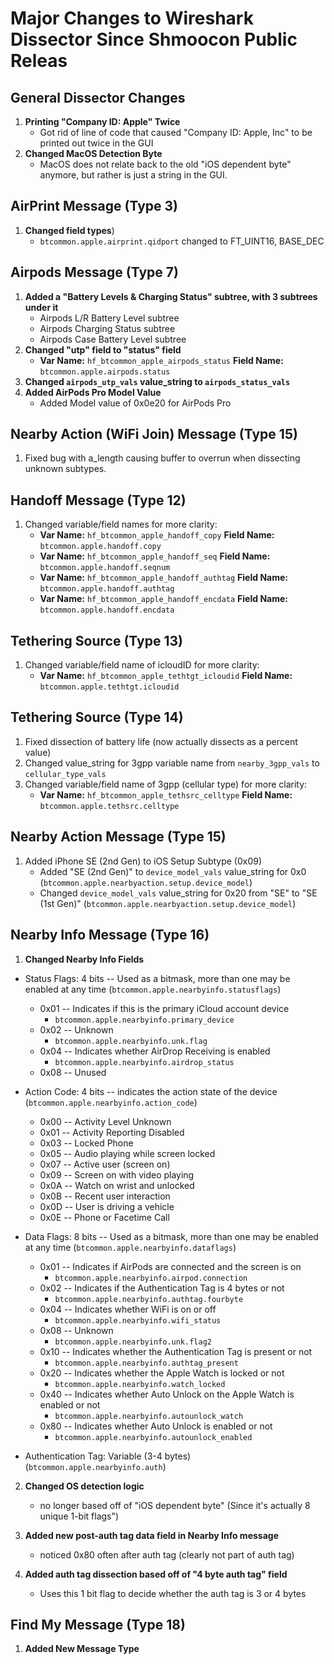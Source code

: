 # Major Changes to Wireshark Dissector Since Shmoocon Public Releas

## General Dissector Changes
1. **Printing "Company ID: Apple" Twice**
    - Got rid of line of code that caused "Company ID: Apple, Inc" to be printed out twice in the GUI
2. **Changed MacOS Detection Byte**
    - MacOS does not relate back to the old "iOS dependent byte" anymore, but rather is just a string in the GUI.
    

## AirPrint Message (Type 3)
1. **Changed field types**)
    - ```btcommon.apple.airprint.qidport``` changed to FT_UINT16, BASE_DEC

## Airpods Message (Type 7) 
1. **Added a "Battery Levels & Charging Status" subtree, with 3 subtrees under it**
    - Airpods L/R Battery Level subtree
    - Airpods Charging Status subtree
    - Airpods Case Battery Level subtree
2. **Changed "utp" field to "status" field**
    - **Var Name:** ```hf_btcommon_apple_airpods_status``` **Field Name:** ```btcommon.apple.airpods.status```
3. **Changed ```airpods_utp_vals``` value_string to ```airpods_status_vals```**
4. **Added AirPods Pro Model Value**
    - Added Model value of 0x0e20 for AirPods Pro
## Nearby Action (WiFi Join) Message (Type 15) 
1. Fixed bug with a_length causing buffer to overrun when dissecting unknown subtypes.

## Handoff Message (Type 12)
1. Changed variable/field names for more clarity:
    - **Var Name:** ```hf_btcommon_apple_handoff_copy``` **Field Name:** ```btcommon.apple.handoff.copy```
    - **Var Name:** ```hf_btcommon_apple_handoff_seq``` **Field Name:** ```btcommon.apple.handoff.seqnum```
    - **Var Name:** ```hf_btcommon_apple_handoff_authtag``` **Field Name:** ```btcommon.apple.handoff.authtag```
    - **Var Name:** ```hf_btcommon_apple_handoff_encdata``` **Field Name:** ```btcommon.apple.handoff.encdata```

## Tethering Source (Type 13)
1. Changed variable/field name of icloudID for more clarity:
    - **Var Name:** ```hf_btcommon_apple_tethtgt_icloudid``` **Field Name:** ```btcommon.apple.tethtgt.icloudid```

## Tethering Source (Type 14)
1. Fixed dissection of battery life (now actually dissects as a percent value)
2. Changed value_string for 3gpp variable name from ```nearby_3gpp_vals``` to ```cellular_type_vals```
3. Changed variable/field name of 3gpp (cellular type) for more clarity:
    - **Var Name:** ```hf_btcommon_apple_tethsrc_celltype``` **Field Name:** ```btcommon.apple.tethsrc.celltype```


## Nearby Action Message (Type 15)
1. Added iPhone SE (2nd Gen) to iOS Setup Subtype (0x09)
    - Added "SE (2nd Gen)" to ```device_model_vals``` value_string for 0x0 (```btcommon.apple.nearbyaction.setup.device_model```)
    - Changed ```device_model_vals``` value_string for 0x20 from "SE" to "SE (1st Gen)" (```btcommon.apple.nearbyaction.setup.device_model```)
## Nearby Info Message (Type 16) 

1. **Changed Nearby Info Fields**
- Status Flags: 4 bits -- Used as a bitmask, more than one may be enabled at any time (```btcommon.apple.nearbyinfo.statusflags```)
    - 0x01 -- Indicates if this is the primary iCloud account device 
        - ```btcommon.apple.nearbyinfo.primary_device```
    - 0x02 -- Unknown 
        - ```btcommon.apple.nearbyinfo.unk.flag```
    - 0x04 -- Indicates whether AirDrop Receiving is enabled 
        - ```btcommon.apple.nearbyinfo.airdrop_status```
    - 0x08 -- Unused
- Action Code: 4 bits  -- indicates the action state of the device (```btcommon.apple.nearbyinfo.action_code```)
    - 0x00 -- Activity Level Unknown
    - 0x01 -- Activity Reporting Disabled
    - 0x03 -- Locked Phone
    - 0x05 -- Audio playing while screen locked
    - 0x07 -- Active user (screen on)
    - 0x09 -- Screen on with video playing
    - 0x0A -- Watch on wrist and unlocked
    - 0x0B -- Recent user interaction
    - 0x0D -- User is driving a vehicle
    - 0x0E -- Phone or Facetime Call
- Data Flags: 8 bits -- Used as a bitmask, more than one may be enabled at any time (```btcommon.apple.nearbyinfo.dataflags```)
    - 0x01 -- Indicates if AirPods are connected and the screen is on 
        - ```btcommon.apple.nearbyinfo.airpod.connection```
    - 0x02 -- Indicates if the Authentication Tag is 4 bytes or not
        - ```btcommon.apple.nearbyinfo.authtag.fourbyte```
    - 0x04 -- Indicates whether WiFi is on or off 
        - ```btcommon.apple.nearbyinfo.wifi_status```
    - 0x08 -- Unknown 
        - ```btcommon.apple.nearbyinfo.unk.flag2```
    - 0x10 -- Indicates whether the Authentication Tag is present or not 
        - ```btcommon.apple.nearbyinfo.authtag_present```
    - 0x20 -- Indicates whether the Apple Watch is locked or not 
        - ```btcommon.apple.nearbyinfo.watch_locked```
    - 0x40 -- Indicates whether Auto Unlock on the Apple Watch is enabled or not 
        - ```btcommon.apple.nearbyinfo.autounlock_watch```
    - 0x80 -- Indicates whether Auto Unlock is enabled or not 
        - ```btcommon.apple.nearbyinfo.autounlock_enabled```

- Authentication Tag: Variable (3-4 bytes) (```btcommon.apple.nearbyinfo.auth```)

2. **Changed OS detection logic**
    - no longer based off of "iOS dependent byte" (Since it's actually 8 unique 1-bit flags")

3. **Added new post-auth tag data field in Nearby Info message**
    - noticed 0x80 often after auth tag (clearly not part of auth tag)

4. **Added auth tag dissection based off of "4 byte auth tag" field**
    - Uses this 1 bit flag to decide whether the auth tag is 3 or 4 bytes


## Find My Message (Type 18) 

1. **Added New Message Type**





